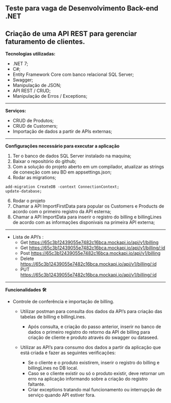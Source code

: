 **Teste para vaga de Desenvolvimento Back-end .NET**
---------------------
Criação de uma API REST para gerenciar faturamento de clientes.
---------------------
**Tecnologias utilizadas:**
* .NET 7;
* C#;
* Entity Framework Core com banco relacional SQL Server;
* Swagger;
* Manipulação de JSON;
* API REST / CRUD;
* Manipulação de Erros / Exceptions;
----------------------
**Serviços:**
* CRUD de Produtos;
* CRUD de Customers;
* Importação de dados a partir de APIs externas;
----------------------
**Configurações necessário para executar a aplicação**
1. Ter o banco de dados SQL Server instalado na maquina;
2. Baixar o repositório do github;
3. Com a solução do projeto aberto em um compilador, atualizar as strings de conexção com seu BD em appsettings.json;
4. Rodar as migrations;
```
add-migration CreateDB -context ConnectionContext;
update-database;
```
6. Rodar o projeto
7. Chamar a API ImportFirstData para popular os Customers e Products de acordo com o primeiro registro da API esterna;
8. Chamar a API ImportData para inserir o registro do billing e billingLines de acordo com as informações disponivais na primeira API externa;
---------------------
* Lista de API’s :
	* Get https://65c3b12439055e7482c16bca.mockapi.io/api/v1/billing
	* Get https://65c3b12439055e7482c16bca.mockapi.io/api/v1/billing/:id
	* Post https://65c3b12439055e7482c16bca.mockapi.io/api/v1/billing
	* Delete https://65c3b12439055e7482c16bca.mockapi.io/api/v1/billing/:id
	* PUT https://65c3b12439055e7482c16bca.mockapi.io/api/v1/billing/:id
---------------------
**Funcionalidades 🛠️**

* Controle de conferência e importação de billing.
    * Utilizar postman para consulta dos dados da API’s para criação das tabelas de billing e billingLines.
	  * Após consulta, e criação do passo anterior, inserir no banco de dados o primeiro registro do retorno da API de billing para criação de cliente e produto através do swagger ou dataseed.

    * Utilizar as API’s para consumo dos dados a partir da aplicação que está criada e fazer as seguintes verificações:
      * Se o cliente e o produto existirem, inserir o registro do billing e billingLines no DB local.
      * Caso se o cliente existir ou só o produto existir, deve retornar um erro na aplicação informando sobre a criação do registro faltante.
      * Criar exceptions tratando mal funcionamento ou interrupção de serviço quando API estiver fora.

